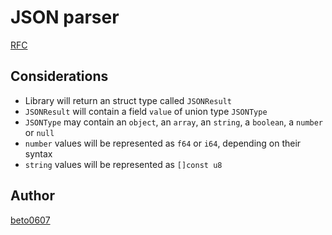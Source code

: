 # JSON parser

[RFC](https://datatracker.ietf.org/doc/html/rfc8259#section-7)

## Considerations

- Library will return an struct type called `JSONResult`
- `JSONResult` will contain a field `value` of union type `JSONType`
- `JSONType` may contain an `object`, an `array`, an `string`, a `boolean`, a
  `number` or `null`
- `number` values will be represented as `f64` or `i64`, depending on their syntax
- `string` values will be represented as `[]const u8`

## Author

[beto0607](https://github.com/beto0607)
